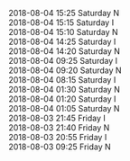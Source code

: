 2018-08-04 15:25 Saturday  N  
2018-08-04 15:15 Saturday  I  
2018-08-04 15:10 Saturday  N  
2018-08-04 14:25 Saturday  I  
2018-08-04 14:20 Saturday  N  
2018-08-04 09:25 Saturday  I  
2018-08-04 09:20 Saturday  N  
2018-08-04 08:15 Saturday  I  
2018-08-04 01:30 Saturday  N  
2018-08-04 01:20 Saturday  I  
2018-08-04 01:05 Saturday  N  
2018-08-03 21:45 Friday  I  
2018-08-03 21:40 Friday  N  
2018-08-03 20:55 Friday  I  
2018-08-03 09:25 Friday  N  
